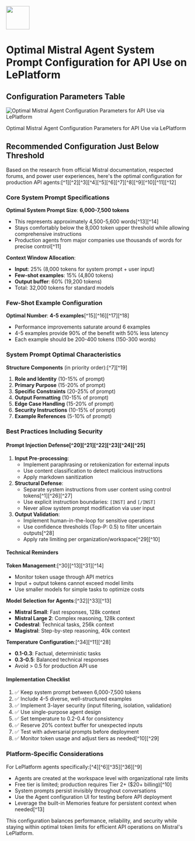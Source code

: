 <img src="https://r2cdn.perplexity.ai/pplx-full-logo-primary-dark%402x.png" style="height:64px;margin-right:32px"/>

# Optimal Mistral Agent System Prompt Configuration for API Use on LePlatform

## Configuration Parameters Table

![Optimal Mistral Agent Configuration Parameters for API Use via LePlatform](https://ppl-ai-code-interpreter-files.s3.amazonaws.com/web/direct-files/6ce35e846e398a15fce960b701e8525e/b19e1518-6eda-411b-b191-a61ea0a671b6/33198c72.png)

Optimal Mistral Agent Configuration Parameters for API Use via LePlatform

## **Recommended Configuration Just Below Threshold**

Based on the research from official Mistral documentation, respected forums, and power user experiences, here's the optimal configuration for production API agents:[^1][^2][^3][^4][^5][^6][^7][^8][^9][^10][^11][^12]

### **Core System Prompt Specifications**

**Optimal System Prompt Size**: **6,000-7,500 tokens**

- This represents approximately 4,500-5,600 words[^13][^14]
- Stays comfortably below the 8,000 token upper threshold while allowing comprehensive instructions
- Production agents from major companies use thousands of words for precise control[^11]

**Context Window Allocation**:

- **Input**: 25% (8,000 tokens for system prompt + user input)
- **Few-shot examples**: 15% (4,800 tokens)
- **Output buffer**: 60% (19,200 tokens)
- Total: 32,000 tokens for standard models


### **Few-Shot Example Configuration**

**Optimal Number**: **4-5 examples**[^15][^16][^17][^18]

- Performance improvements saturate around 6 examples
- 4-5 examples provide 90% of the benefit with 50% less latency
- Each example should be 200-400 tokens (150-300 words)


### **System Prompt Optimal Characteristics**

**Structure Components** (in priority order):[^7][^19]

1. **Role and Identity** (10-15% of prompt)
2. **Primary Purpose** (15-20% of prompt)
3. **Specific Constraints** (20-25% of prompt)
4. **Output Formatting** (10-15% of prompt)
5. **Edge Case Handling** (15-20% of prompt)
6. **Security Instructions** (10-15% of prompt)
7. **Example References** (5-10% of prompt)

### **Best Practices Including Security**

#### **Prompt Injection Defense**[^20][^21][^22][^23][^24][^25]

1. **Input Pre-processing**:
    - Implement paraphrasing or retokenization for external inputs
    - Use content classification to detect malicious instructions
    - Apply markdown sanitization
2. **Structural Defense**:
    - Separate system instructions from user content using control tokens[^1][^26][^27]
    - Use explicit instruction boundaries: `[INST]` and `[/INST]`
    - Never allow system prompt modification via user input
3. **Output Validation**:
    - Implement human-in-the-loop for sensitive operations
    - Use confidence thresholds (Top-P: 0.5) to filter uncertain outputs[^28]
    - Apply rate limiting per organization/workspace[^29][^10]

#### **Technical Reminders**

**Token Management**:[^30][^13][^31][^14]

- Monitor token usage through API metrics
- Input + output tokens cannot exceed model limits
- Use smaller models for simple tasks to optimize costs

**Model Selection for Agents**:[^32][^33][^13]

- **Mistral Small**: Fast responses, 128k context
- **Mistral Large 2**: Complex reasoning, 128k context
- **Codestral**: Technical tasks, 256k context
- **Magistral**: Step-by-step reasoning, 40k context

**Temperature Configuration**:[^34][^11][^28]

- **0.1-0.3**: Factual, deterministic tasks
- **0.3-0.5**: Balanced technical responses
- Avoid > 0.5 for production API use


#### **Implementation Checklist**

1. ✅ Keep system prompt between 6,000-7,500 tokens
2. ✅ Include 4-5 diverse, well-structured examples
3. ✅ Implement 3-layer security (input filtering, isolation, validation)
4. ✅ Use single-purpose agent design
5. ✅ Set temperature to 0.2-0.4 for consistency
6. ✅ Reserve 20% context buffer for unexpected inputs
7. ✅ Test with adversarial prompts before deployment
8. ✅ Monitor token usage and adjust tiers as needed[^10][^29]

### **Platform-Specific Considerations**

For LePlatform agents specifically:[^4][^6][^35][^36][^9]

- Agents are created at the workspace level with organizational rate limits
- Free tier is limited; production requires Tier 2+ (\$20+ billing)[^10]
- System prompts persist invisibly throughout conversations
- Use the Agent configuration UI for testing before API deployment
- Leverage the built-in Memories feature for persistent context when needed[^13]

This configuration balances performance, reliability, and security while staying within optimal token limits for efficient API operations on Mistral's LePlatform.